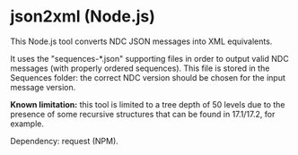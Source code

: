 # json2xml (Node.js)

This Node.js tool converts NDC JSON messages into XML equivalents.

It uses the "sequences-*.json" supporting files in order to output valid NDC messages (with properly ordered sequences). This file is stored in the Sequences folder: the correct NDC version should be chosen for the input message version.

**Known limitation:** this tool is limited to a tree depth of 50 levels due to the presence of some recursive structures that can be found in 17.1/17.2, for example.

Dependency: request (NPM).
